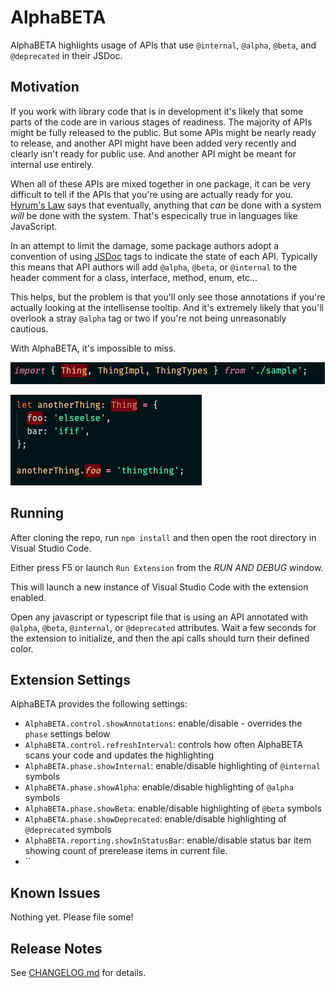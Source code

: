 # AlphaBETA

AlphaBETA highlights usage of APIs that use `@internal`, `@alpha`, `@beta`, and `@deprecated` in their JSDoc.

## Motivation

If you work with library code that is in development it's likely that some parts of the code are in various stages of readiness.  The majority of APIs might be fully released to the public.  But some APIs might be nearly ready to release, and another API might have been added very recently and clearly isn't ready for public use.  And another API might be meant for internal use entirely.  

When all of these APIs are mixed together in one package, it can be very difficult to tell if the APIs that you're using are actually ready for you.  [Hyrum's Law](https://www.hyrumslaw.com/) says that eventually, anything that _can_ be done with a system _will_ be done with the system.  That's especically true in languages like JavaScript.  

In an attempt to limit the damage, some package authors adopt a convention of using [JSDoc](https://jsdoc.app/) tags to indicate the state of each API.  Typically this means that API authors will add `@alpha`, `@beta`, or `@internal` to the header comment for a class, interface, method, enum, etc...

This helps, but the problem is that you'll only see those annotations if you're actually looking at the intellisense tooltip.  And it's extremely likely that you'll overlook a stray `@alpha` tag or two if you're not being unreasonably cautious.

With AlphaBETA, it's impossible to miss.

![Thing is @internal](img/thinginternal.png)

![.foo is @alpha](img/fooisalpha.png)

## Running

After cloning the repo, run `npm install` and then open the root directory in Visual Studio Code.

Either press F5 or launch `Run Extension` from the _RUN AND DEBUG_ window.

This will launch a new instance of Visual Studio Code with the extension enabled.

Open any javascript or typescript file that is using an API annotated with `@alpha`, `@beta`, `@internal`, or `@deprecated` attributes.  Wait a few seconds for the extension to initialize, and then the api calls should turn their defined color.

## Extension Settings

AlphaBETA provides the following settings:

* `AlphaBETA.control.showAnnotations`: enable/disable - overrides the `phase` settings below
* `AlphaBETA.control.refreshInterval`: controls how often AlphaBETA scans your code and updates the highlighting
* `AlphaBETA.phase.showInternal`: enable/disable highlighting of `@internal` symbols
* `AlphaBETA.phase.showAlpha`: enable/disable highlighting of `@alpha` symbols
* `AlphaBETA.phase.showBeta`: enable/disable highlighting of `@beta` symbols
* `AlphaBETA.phase.showDeprecated`: enable/disable highlighting of `@deprecated` symbols
* `AlphaBETA.reporting.showInStatusBar`: enable/disable status bar item showing count of prerelease items in current file.
* ``

## Known Issues

Nothing yet.  Please file some!

## Release Notes

See [CHANGELOG.md](CHANGELOG.md) for details.
